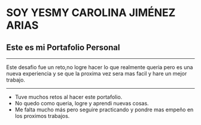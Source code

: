 <h1>  SOY YESMY CAROLINA JIMÉNEZ ARIAS </h1>

<h2> Este es mi Portafolio Personal </h1>

<hr>

<p> Este desafio fue un reto,no logre hacer lo que realmente queria
pero es una nueva experiencia y se que la proxima vez sera mas facil y hare 
un mejor trabajo.

<hr>


* Tuve muchos retos al hacer este portafolio.
* No quedo como queria, logre y aprendi nuevas cosas.
* Me falta mucho más pero seguire practicando y pondre mas empeño en los proximos trabajos.

